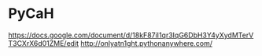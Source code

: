 # PyCaH
https://docs.google.com/document/d/18kF87iI1qr3IqG6DbH3Y4yXydMTerVT3CXrX6d01ZME/edit
http://onlyatn1ght.pythonanywhere.com/
